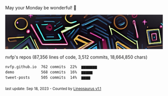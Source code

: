 May your Monday be wonderful! 🌸

![banner](https://github.com/nvfp/nvfp/raw/main/banner.jpg)

nvfp's repos (87,356 lines of code, 3,512 commits, 18,664,850 chars)

```txt
nvfp.github.io  762 commits  22%  ▆▆▆▆▆▆▆
demo            568 commits  16%  ▆▆▆▆▆
tweet-posts     505 commits  14%  ▆▆▆▆
```

<sub>last update: Sep 18, 2023 - Counted by [Lineosaurus v1.1](https://github.com/Lineosaurus/Lineosaurus)</sub>